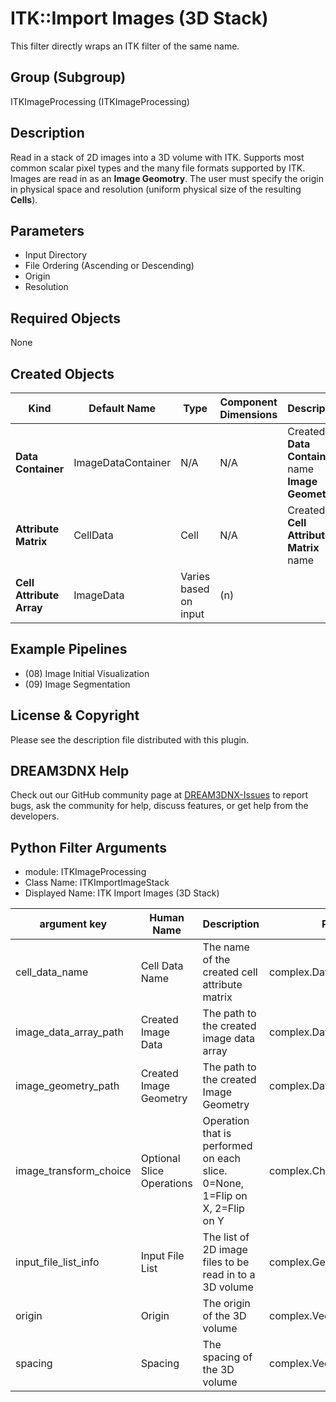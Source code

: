 # ITK::Import Images (3D Stack)

This filter directly wraps an ITK filter of the same name.

## Group (Subgroup) ##

ITKImageProcessing (ITKImageProcessing)

## Description ##

Read in a stack of 2D images into a 3D volume with ITK. Supports most common
scalar pixel types and the many file formats supported by ITK.
Images are read in as an **Image Geomotry**. The user must specify the origin
in physical space and resolution (uniform physical size of the resulting **Cells**).

## Parameters ##

- Input Directory
- File Ordering (Ascending or Descending)
- Origin
- Resolution

## Required Objects ##

None

## Created Objects ##

| Kind | Default Name | Type | Component Dimensions | Description |
|------|--------------|------|----------------------|-------------|
| **Data Container** | ImageDataContainer | N/A | N/A | Created **Data Container** name **Image Geometry** |
| **Attribute Matrix** | CellData | Cell | N/A | Created **Cell Attribute Matrix** name  |
| **Cell Attribute Array**  | ImageData | Varies based on input | (n) |  |

## Example Pipelines ##

+ (08) Image Initial Visualization
+ (09) Image Segmentation

## License & Copyright ##

Please see the description file distributed with this plugin.

## DREAM3DNX Help

Check out our GitHub community page at [DREAM3DNX-Issues](https://github.com/BlueQuartzSoftware/DREAM3DNX-Issues) to report bugs, ask the community for help, discuss features, or get help from the developers.

## Python Filter Arguments

+ module: ITKImageProcessing
+ Class Name: ITKImportImageStack
+ Displayed Name: ITK Import Images (3D Stack)

| argument key | Human Name | Description | Parameter Type |
|--------------|------------|-------------|----------------|
| cell_data_name | Cell Data Name | The name of the created cell attribute matrix | complex.DataObjectNameParameter |
| image_data_array_path | Created Image Data | The path to the created image data array | complex.DataObjectNameParameter |
| image_geometry_path | Created Image Geometry | The path to the created Image Geometry | complex.DataGroupCreationParameter |
| image_transform_choice | Optional Slice Operations | Operation that is performed on each slice. 0=None, 1=Flip on X, 2=Flip on Y | complex.ChoicesParameter |
| input_file_list_info | Input File List | The list of 2D image files to be read in to a 3D volume | complex.GeneratedFileListParameter |
| origin | Origin | The origin of the 3D volume | complex.VectorFloat32Parameter |
| spacing | Spacing | The spacing of the 3D volume | complex.VectorFloat32Parameter |

